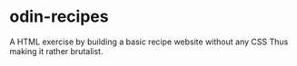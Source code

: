 # odin-recipes
A HTML exercise by building a basic recipe website without any CSS
Thus making it rather brutalist.
